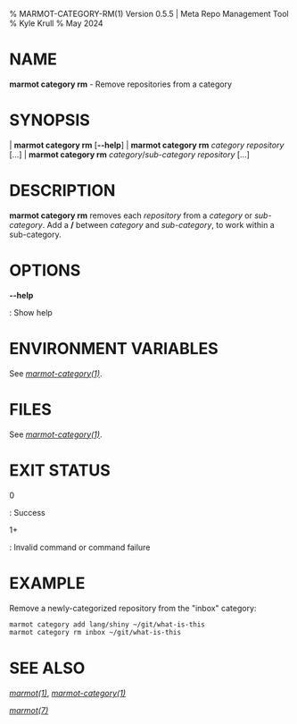 % MARMOT-CATEGORY-RM(1) Version 0.5.5 | Meta Repo Management Tool
% Kyle Krull
% May 2024

# NAME

**marmot category rm** - Remove repositories from a category

# SYNOPSIS

| **marmot category rm** [**\-\-help**]
| **marmot category rm** *category* *repository* [...]
| **marmot category rm** *category*/*sub-category* *repository* [...]

# DESCRIPTION

**marmot category rm** removes each *repository* from a *category* or *sub-category*.  Add a **/**
between *category* and *sub-category*, to work within a sub-category.

# OPTIONS

**-\-help**

: Show help

# ENVIRONMENT VARIABLES

See [*marmot-category(1)*](./marmot-category.1.md).

# FILES

See [*marmot-category(1)*](./marmot-category.1.md).

# EXIT STATUS

0

: Success

1+

: Invalid command or command failure

# EXAMPLE

Remove a newly-categorized repository from the "inbox" category:

```sh
marmot category add lang/shiny ~/git/what-is-this
marmot category rm inbox ~/git/what-is-this
```

# SEE ALSO

[*marmot(1)*](./marmot.1.md), [*marmot-category(1)*](./marmot-category.1.md)

[*marmot(7)*](./marmot.7.md)
